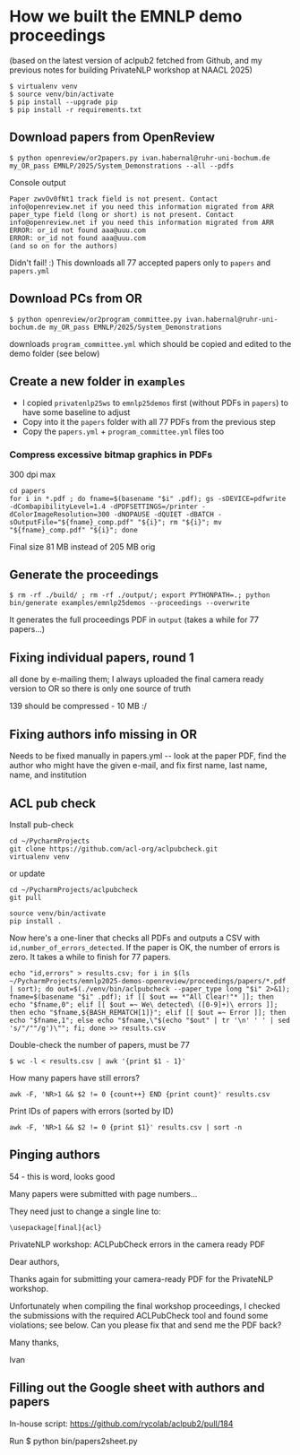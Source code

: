 # How we built the EMNLP demo proceedings

(based on the latest version of aclpub2 fetched from Github, and my previous notes for building PrivateNLP workshop at NAACL 2025)

```plaintext
$ virtualenv venv
$ source venv/bin/activate
$ pip install --upgrade pip
$ pip install -r requirements.txt
```

## Download papers from OpenReview

```plaintext
$ python openreview/or2papers.py ivan.habernal@ruhr-uni-bochum.de my_OR_pass EMNLP/2025/System_Demonstrations --all --pdfs
```

Console output

```plain
Paper zwvOv0fNt1 track field is not present. Contact info@openreview.net if you need this information migrated from ARR
paper_type field (long or short) is not present. Contact info@openreview.net if you need this information migrated from ARR
ERROR: or_id not found aaa@uuu.com
ERROR: or_id not found aaa@uuu.com
(and so on for the authors)
```

Didn't fail! :) This downloads all 77 accepted papers only to `papers` and `papers.yml`

## Download PCs from OR

```plaintext
$ python openreview/or2program_committee.py ivan.habernal@ruhr-uni-bochum.de my_OR_pass EMNLP/2025/System_Demonstrations
```

downloads `program_committee.yml` which should be copied and edited to the demo folder (see below)

## Create a new folder in `examples`

* I copied `privatenlp25ws` to `emnlp25demos` first (without PDFs in `papers`) to have some baseline to adjust
* Copy into it the `papers` folder with all 77 PDFs from the previous step
* Copy the `papers.yml` + `program_committee.yml` files too

### Compress excessive bitmap graphics in PDFs

300 dpi max

```plaintext
cd papers
for i in *.pdf ; do fname=$(basename "$i" .pdf); gs -sDEVICE=pdfwrite -dCombapibilityLevel=1.4 -dPDFSETTINGS=/printer -dColorImageResolution=300 -dNOPAUSE -dQUIET -dBATCH -sOutputFile="${fname}_comp.pdf" "${i}"; rm "${i}"; mv "${fname}_comp.pdf" "${i}"; done
```

Final size 81 MB instead of 205 MB orig


## Generate the proceedings

```plaintext
$ rm -rf ./build/ ; rm -rf ./output/; export PYTHONPATH=.; python bin/generate examples/emnlp25demos --proceedings --overwrite
```

It generates the full proceedings PDF in `output` (takes a while for 77 papers...)

## Fixing individual papers, round 1

all done by e-mailing them; I always uploaded the final camera ready version to OR so there is only one source of truth

139 should be compressed - 10 MB :/

## Fixing authors info missing in OR

Needs to be fixed manually in papers.yml -- look at the paper PDF, find the author who might have the given e-mail, and fix first name, last name, name, and institution





## ACL pub check

Install pub-check
```plaintext
cd ~/PycharmProjects
git clone https://github.com/acl-org/aclpubcheck.git
virtualenv venv
```
or update
```plain
cd ~/PycharmProjects/aclpubcheck
git pull
```
```plaintext
source venv/bin/activate
pip install .
```

Now here's a one-liner that checks all PDFs and outputs a CSV with `id,number_of_errors_detected`. If the paper is OK, the number of errors is zero. It takes a while to finish for 77 papers.

```plaintext
echo "id,errors" > results.csv; for i in $(ls ~/PycharmProjects/emnlp2025-demos-openreview/proceedings/papers/*.pdf | sort); do out=$(./venv/bin/aclpubcheck --paper_type long "$i" 2>&1); fname=$(basename "$i" .pdf); if [[ $out == *"All Clear!"* ]]; then echo "$fname,0"; elif [[ $out =~ We\ detected\ ([0-9]+)\ errors ]]; then echo "$fname,${BASH_REMATCH[1]}"; elif [[ $out =~ Error ]]; then echo "$fname,1"; else echo "$fname,\"$(echo "$out" | tr '\n' ' ' | sed 's/"/""/g')\""; fi; done >> results.csv
```

Double-check the number of papers, must be 77

```plaintext
$ wc -l < results.csv | awk '{print $1 - 1}'
```

How many papers have still errors?

```plaintext
awk -F, 'NR>1 && $2 != 0 {count++} END {print count}' results.csv 
```

Print IDs of papers with errors (sorted by ID)

```plaintext
awk -F, 'NR>1 && $2 != 0 {print $1}' results.csv | sort -n
```




## Pinging authors

54 - this is word, looks good


Many papers were submitted with page numbers...

They need just to change a single line to:

```plaintext
\usepackage[final]{acl}
```


PrivateNLP workshop: ACLPubCheck errors in the camera ready PDF

Dear authors,

Thanks again for submitting your camera-ready PDF for the PrivateNLP workshop.

Unfortunately when compiling the final workshop proceedings, I checked the submissions with the required ACLPubCheck tool and found some violations; see below. Can you please fix that and send me the PDF back?

Many thanks,

Ivan



## Filling out the Google sheet with authors and papers

In-house script: https://github.com/rycolab/aclpub2/pull/184

Run $ python bin/papers2sheet.py